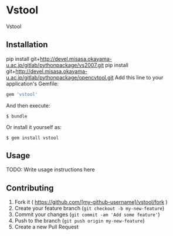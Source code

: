 # Vstool

Vstool

## Installation
pip install git+http://devel.misasa.okayama-u.ac.jp/gitlab/pythonpackage/vs2007.git
pip install git+http://devel.misasa.okayama-u.ac.jp/gitlab/pythonpackage/opencvtool.git
Add this line to your application's Gemfile:

```ruby
gem 'vstool'
```

And then execute:

    $ bundle

Or install it yourself as:

    $ gem install vstool

## Usage

TODO: Write usage instructions here

## Contributing

1. Fork it ( https://github.com/[my-github-username]/vstool/fork )
2. Create your feature branch (`git checkout -b my-new-feature`)
3. Commit your changes (`git commit -am 'Add some feature'`)
4. Push to the branch (`git push origin my-new-feature`)
5. Create a new Pull Request
